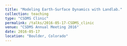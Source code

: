 ```yaml
---
title: "Modeling Earth-Surface Dynamics with Landlab."
collection: teaching
type: "CSDMS Clinic"
permalink: /talks/2016-05-17-CSDMS_clinic
venue: "CSDMS Annual Meeting 2016"
date: 2016-05-17
location: "Boulder, Colorado"
---
```


